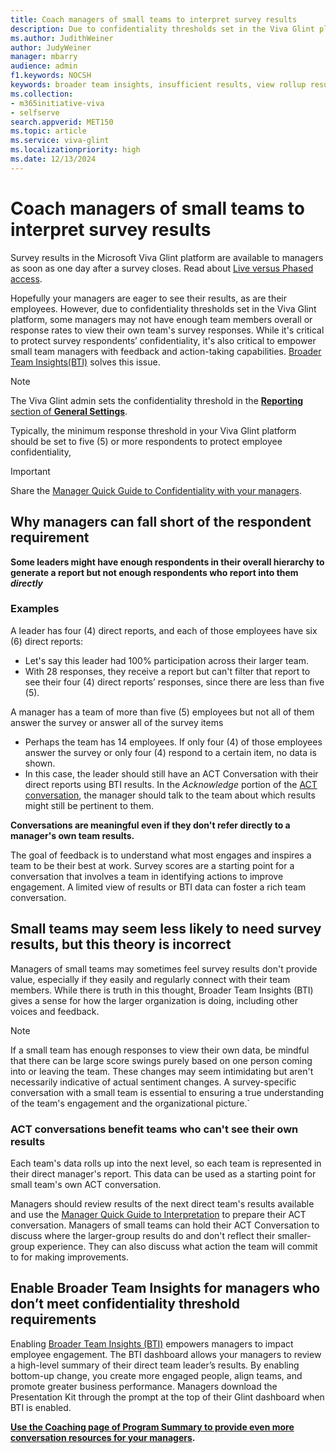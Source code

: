 ```yaml
---
title: Coach managers of small teams to interpret survey results 
description: Due to confidentiality thresholds set in the Viva Glint platform, some feedback results don't display data. Managers of these teams can still have great Team Conversations.
ms.author: JudithWeiner
author: JudyWeiner
manager: mbarry
audience: admin
f1.keywords: NOCSH
keywords: broader team insights, insufficient results, view rollup results
ms.collection:  
- m365initiative-viva
- selfserve 
search.appverid: MET150 
ms.topic: article
ms.service: viva-glint
ms.localizationpriority: high
ms.date: 12/13/2024
---
```


# Coach managers of small teams to interpret survey results

Survey results in the Microsoft Viva Glint platform are available to managers as soon as one day after a survey closes. Read about [Live versus Phased access](/viva/glint/setup/live-versus-phased-access). 

Hopefully your managers are eager to see their results, as are their employees. However, due to confidentiality thresholds set in the Viva Glint platform, some managers may not have enough team members overall or response rates to view their own team's survey responses. While it's critical to protect survey respondents’ confidentiality, it's also critical to empower small team managers with feedback and action-taking capabilities. [Broader Team Insights(BTI)](/../../viva/glint/reports/broader-team-insights) solves this issue.

>[!NOTE]
> The Viva Glint admin sets the confidentiality threshold in the [**Reporting** section of **General Settings**](/../../viva/glint/setup/manage-general-settings#reporting). 
>
> Typically, the minimum response threshold in your Viva Glint platform should be set to five (5) or more respondents to protect employee confidentiality,

> [!IMPORTANT]
> Share the [Manager Quick Guide to Confidentiality with your managers](/../../viva/glint/setup/manager-quick-guides-overview).

## Why managers can fall short of the respondent requirement 

**Some leaders might have enough respondents in their overall hierarchy to generate a report but not enough respondents who report into them *directly***
  
### Examples

A leader has four (4) direct reports, and each of those employees have six (6) direct reports:
- Let's say this leader had 100% participation across their larger team.
- With 28 responses, they receive a report but can't filter that report to see their four (4) direct reports’ responses, since there are less than five (5).

A manager has a team of more than five (5) employees but not all of them answer the survey or answer all of the survey items

 - Perhaps the team has 14 employees. If only four (4) of those employees answer the survey or only four (4) respond to a certain item, no data is shown.
 - In this case, the leader should still have an ACT Conversation with their direct reports using BTI results. In the *Acknowledge* portion of the [ACT conversation](/../../viva/glint/people-science/managers-using-act-conversations), the manager should talk to the team about which results might still be pertinent to them.

**Conversations are meaningful even if they don't refer directly to a manager's own team results.**

The goal of feedback is to understand what most engages and inspires a team to be their best at work. Survey scores are a starting point for a conversation that involves a team in identifying actions to improve engagement. A limited view of results or BTI data can foster a rich team conversation.

## Small teams may seem less likely to need survey results, but this theory is incorrect
Managers of small teams may sometimes feel survey results don't provide value, especially if they easily and regularly connect with their team members. While there is truth in this thought, Broader Team Insights 
 (BTI) gives a sense for how the larger organization is doing, including other voices and feedback.

>[!NOTE]
>If a small team has enough responses to view their own data, be mindful that there can be large score swings purely based on one person coming into or leaving the team. These changes may seem intimidating but aren't necessarily indicative of actual sentiment changes. A survey-specific conversation with a small team is essential to ensuring a true understanding of the team's engagement and the organizational picture.`

### ACT conversations benefit teams who can't see their own results 

Each team's data rolls up into the next level, so each team is represented in their direct manager's report. This data can be used as a starting point for small team's own ACT conversation. 

Managers should review results of the next direct team's results available and use the [Manager Quick Guide to Interpretation](/../../viva/glint/setup/quick-guide-manager-doc-pitfalls) to prepare their ACT conversation. Managers of small teams can hold their ACT Conversation to discuss where the larger-group results do and don't reflect their smaller-group experience. They can also discuss what action the team will commit to for making improvements.

## Enable Broader Team Insights for managers who don’t meet confidentiality threshold requirements

Enabling [Broader Team Insights (BTI)](/../../viva/glint/reports/broader-team-insights) empowers managers to impact employee engagement. The BTI dashboard allows your managers to review a high-level summary of their direct team leader’s results. By enabling bottom-up change, you create more engaged people, align teams, and promote greater business performance. Managers download the Presentation Kit through the prompt at the top of their Glint dashboard when BTI is enabled.

**[Use the Coaching page of Program Summary to provide even more conversation resources for your managers](/../../viva/glint/setup/program-summary-coaching).**

